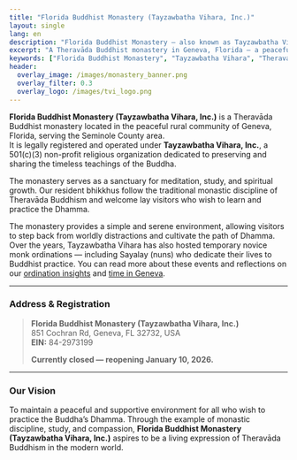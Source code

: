 ```yaml
---
title: "Florida Buddhist Monastery (Tayzawbatha Vihara, Inc.)"
layout: single
lang: en
description: "Florida Buddhist Monastery — also known as Tayzawbatha Vihara, Inc. — a Theravāda Buddhist monastery and 501(c)(3) non-profit organization located in Geneva, Florida, dedicated to meditation, study, and spiritual growth."
excerpt: "A Theravāda Buddhist monastery in Geneva, Florida — a peaceful sanctuary for meditation, study, and Dhamma practice."
keywords: ["Florida Buddhist Monastery", "Tayzawbatha Vihara", "Theravada Buddhism", "Buddhist temple Florida", "Geneva Buddhist Monastery"]
header:
  overlay_image: /images/monastery_banner.png
  overlay_filter: 0.3
  overlay_logo: /images/tvi_logo.png
---
```


**Florida Buddhist Monastery (Tayzawbatha Vihara, Inc.)** is a Theravāda Buddhist monastery located in the peaceful rural community of Geneva, Florida, serving the Seminole County area.  
It is legally registered and operated under **Tayzawbatha Vihara, Inc.**, a 501(c)(3) non-profit religious organization dedicated to preserving and sharing the timeless teachings of the Buddha.

The monastery serves as a sanctuary for meditation, study, and spiritual growth.  Our resident bhikkhus follow the traditional monastic discipline of Theravāda Buddhism and welcome lay visitors who wish to learn and practice the Dhamma.

The monastery provides a simple and serene environment, allowing visitors to step back from worldly distractions and cultivate the path of Dhamma.  Over the years, Tayzawbatha Vihara has also hosted temporary novice monk ordinations — including Sayalay (nuns) who dedicate their lives to Buddhist practice.  You can read more about these events and reflections on our <a href="https://americanmonk.org/sayalay-ordination/" target="_blank" rel="noopener noreferrer">ordination insights</a> and <a href="https://americanmonk.org/a-month-in-geneva-florida/" target="_blank" rel="noopener noreferrer">time in Geneva</a>.

---

### Address & Registration

> **Florida Buddhist Monastery 
> (Tayzawbatha Vihara, Inc.)**  
> 851 Cochran Rd, Geneva, FL 32732, USA  
> **EIN:** 84-2973199  
>  
> **Currently closed — reopening January 10, 2026.**

---

### Our Vision

To maintain a peaceful and supportive environment for all who wish to practice the Buddha’s Dhamma.  Through the example of monastic discipline, study, and compassion, **Florida Buddhist Monastery (Tayzawbatha Vihara, Inc.)** aspires to be a living expression of Theravāda Buddhism in the modern world.

